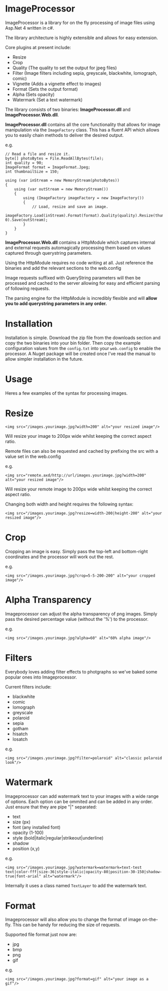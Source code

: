 ImageProcessor
===============

ImageProcessor is a library for on the fly processing of image files using Asp.Net 4 written in c#.

The library architecture is highly extensible and allows for easy extension.

Core plugins at present include:

 - Resize 
 - Crop
 - Quality (The quality to set the output for jpeg files)
 - Filter (Image filters including sepia, greyscale, blackwhite, lomograph, comic)
 - Vignette (Adds a vignette effect to images)
 - Format (Sets the output format)
 - Alpha (Sets opacity)
 - Watermark (Set a text watermark)

The library consists of two binaries: **ImageProcessor.dll** and **ImageProcessor.Web.dll**.

**ImageProcessor.dll** contains all the core functionality that allows for image manipulation via the `ImageFactory` class. This has a fluent API which allows you to easily chain methods to deliver the desired output.

e.g.

    // Read a file and resize it.
    byte[] photoBytes = File.ReadAllBytes(file);
    int quality = 90;
    ImageFormat format = ImageFormat.Jpeg;
    int thumbnailSize = 150;
        
    using (var inStream = new MemoryStream(photoBytes))
    {
        using (var outStream = new MemoryStream())
        {
            using (ImageFactory imageFactory = new ImageFactory())
            {
                // Load, resize and save an image.
                imageFactory.Load(inStream).Format(format).Quality(quality).Resize(thumbnailSize, 0).Save(outStream);
            }
        }
    }

**ImageProcessor.Web.dll** contains a HttpModule which captures internal and external requests automagically processing them based on values captured through querystring parameters.

Using the HttpModule requires no code writing at all. Just reference the binaries and add the relevant sections to the web.config

Image requests suffixed with QueryString parameters will then be processed and cached to the server allowing for easy and efficient parsing of following requests.

The parsing engine for the HttpModule is incredibly flexible and will **allow you to add querystring parameters in any order.**

Installation
============

Installation is simple. Download the zip file from the downloads section and copy the two binaries into your bin folder. Then copy the example configuration values from the `config.txt` into your `web.config` to enable the processor. A Nuget package will be created once I've read the manual to allow simpler installation in the future.

Usage
=====

Heres a few examples of the syntax for processing images.

Resize
======

    <img src="/images.yourimage.jpg?width=200" alt="your resized image"/>

Will resize your image to 200px wide whilst keeping the correct aspect ratio.

Remote files can also be requested and cached by prefixing the src with a value set in the web.config 

e.g.

    <img src="remote.axd/http://url/images.yourimage.jpg?width=200" alt="your resized image"/>

Will resize your remote image to 200px wide whilst keeping the correct aspect ratio.

Changing both width and height requires the following syntax:

    <img src="/images.yourimage.jpg?resize=width-200|height-200" alt="your resized image"/>

Crop
====

Cropping an image is easy. Simply pass the top-left and bottom-right coordinates and the processor will work out the rest.

e.g.

    <img src="/images.yourimage.jpg?crop=5-5-200-200" alt="your cropped image"/>
    
Alpha Transparency
==================
Imageprocessor can adjust the alpha transparency of png images. Simply pass the desired percentage value (without the '%') to the processor.

e.g.

    <img src="/images.yourimage.jpg?alpha=60" alt="60% alpha image"/>
    
Filters
=======

Everybody loves adding filter effects to photgraphs so we've baked some popular ones into Imageprocessor.

Current filters include:

  - blackwhite
  - comic
  - lomograph
  - greyscale
  - polaroid
  - sepia
  - gotham
  - hisatch
  - losatch

e.g.

    <img src="/images.yourimage.jpg?filter=polaroid" alt="classic polaroid look"/>

Watermark
=========

Imageprocessor can add watermark text to your images with a wide range of options. Each option can be ommited and can be added in any order. Just ensure that they are pipe "|" separated:

  - text
  - size (px)
  - font (any installed font)
  - opacity (1-100)
  - style (bold|italic|regular|strikeout|underline)
  - shadow
  - position (x,y)

e.g.

    <img src="/images.yourimage.jpg?watermark=watermark=text-test text|color-fff|size-36|style-italic|opacity-80|position-30-150|shadow-true|font-arial" alt="watermark"/>
    
Internally it uses a class named `TextLayer` to add the watermark text.

Format
======

Imageprocessor will also allow you to change the format of image on-the-fly. This can be handy for reducing the size of requests.

Supported file format just now are:

  - jpg
  - bmp
  - png
  - gif

e.g.

    <img src="/images.yourimage.jpg?format=gif" alt="your image as a gif"/>
    

